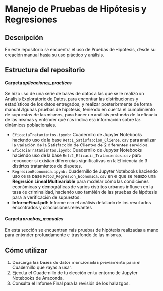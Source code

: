 <h1> Manejo de Pruebas de Hipótesis y Regresiones</h1>
<h2> Descripción </h2>
<p> En este repositorio se encuentra el uso de Pruebas de Hipótesis, desde su creación manual hasta su uso práctico y análisis.  </p>

<h2> Estructura del repositorio</h2>

<h4>Carpeta <i>aplicaciones_practicas</i></h4>
<p>
    Se hizo uso de una serie de bases de datos a las que se le realizó un Análisis Exploratorio de Datos, para encontrar las distribuciones y estadísticos de los datos entregados, y realizar posteriormente de forma manual algunas pruebas de hipótesis, teniendo en cuenta el cumplimiento de supuestos de las mismos, para hacer un análisis profundo de la eficacia de las mismas y entender qué nos indica esa información sobre las dinámicas poblacionales.
    <ul>
        <li><code>EficaciaTratamientos.ipynb:</code> Cuadernillo de Jupyter Notebooks haciendo uso de la base <code>Reto1_Satisfaccion_Cliente.csv</code> para analizar la variación de la Satisfacción de Clientes de 2 diferentes servicios.</li>
        <li><code>EficaciaTratamientos.ipynb:</code> Cuadernillo de Jupyter Notebooks haciendo uso de la base <code>Reto2_Eficacia_Tratamientos.csv</code> para reconocer si existían diferencias significativas en la Eficiencia de 3 distintos tratamientos de diabetes.</li>
        <li><code>RegresionEconomica.ipynb:</code> Cuadernillo de Jupyter Notebooks haciendo uso de la base <code>Reto3_Regresion_Economica.csv</code> en el que se realizó una <b>Regresión Lineal Multivariable</b> para modelar cómo las condiciones económicas y demográficas de varios distritos urbanos influyen en la tasa de criminalidad, haciendo uso también de las pruebas de hipótesis para la verificación de supuestos.</li>
        <li><b>InformeFinal.pdf:</b> Informe con el análisis detallado de los resultados encontrados y conclusiones relevantes</li>
    </ul>
<h4>Carpeta <i>pruebas_manuales</i></h4>
<p>En esta sección se encuentran más pruebas de hipótesis realizadas a mano para entender profundamente el trasfondo de las mismas.</p>

<h2> Cómo utilizar</h2>
    <ol>
        <li>Descarga las bases de datos mencionadas previamente para el Cuadernillo que vayas a usar.</li>
        <li>Ejecuta el Cuadernillo de tu elección en tu entorno de Jupyter Notebooks de Anaconda.</li>
        <li>Consulta el Informe Final para la revisión de los hallazgos.</li>
    </ol>
</p>
